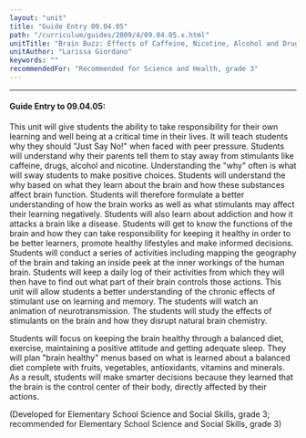 ```yaml
---
layout: "unit"
title: "Guide Entry 09.04.05"
path: "/curriculum/guides/2009/4/09.04.05.x.html"
unitTitle: "Brain Buzz: Effects of Caffeine, Nicotine, Alcohol and Drugs on Learning"
unitAuthor: "Larissa Giordano"
keywords: ""
recommendedFor: "Recommended for Science and Health, grade 3"
---
```

<body>
<hr/>
<h4>
Guide Entry to 09.04.05:
</h4>
<p>This unit will give students the ability to take responsibility for their own learning and well being at a critical time in their lives. It will teach students why they should "Just Say No!" when faced with peer pressure. Students will understand why their parents tell them to stay away from stimulants like caffeine, drugs, alcohol and nicotine. Understanding the "why" often is what will sway students to make positive choices. Students will understand the why based on what they learn about the brain and how these substances affect brain function. Students will therefore formulate a better understanding of how the brain works as well as what stimulants may affect their learning negatively.  Students will also learn about addiction and how it attacks a brain like a disease. Students will get to know the functions of the brain and how they can take responsibility for keeping it healthy in order to be better learners, promote healthy lifestyles and make informed decisions. Students will conduct a series of activities including mapping the geography of the brain and taking an inside peek at the inner workings of the human brain. Students will keep a daily log of their activities from which they will then have to find out what part of their brain controls those actions.  This unit will allow students a better understanding of the chronic effects of stimulant use on learning and memory. The students will watch an animation of neurotransmission. The students will study the effects of stimulants on the brain and how they disrupt natural brain chemistry.</p>
<p>
Students will focus on keeping the brain healthy through a balanced diet, exercise, maintaining a positive attitude and getting adequate sleep. They will plan "brain healthy" menus based on what is learned about a balanced diet complete with fruits, vegetables, antioxidants, vitamins and minerals.  As a result, students will make smarter decisions because they learned that the brain is the control center of their body, directly affected by their actions.
</p>
<p>
(Developed for Elementary School Science and Social Skills, grade 3; recommended for Elementary School Science and Social Skills, grade 3)
</p>
</body>
